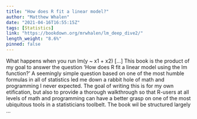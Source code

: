 ```yaml
---
title: "How does R fit a linear model?"
author: "Matthew Whalen"
date: "2021-04-16T16:55:15Z"
tags: [Statistics]
link: "https://bookdown.org/mrwhalen/lm_deep_dive2/"
length_weight: "8.6%"
pinned: false
---
```


What happens when you run lm(y ~ x1 + x2) [...] This book is the product of my goal to answer the question ‘How does R fit a linear model using the lm function?’ A seemingly simple question based on one of the most humble formulas in all of statistics led me down a rabbit hole of math and programming I never expected. The goal of writing this is for my own etification, but also to provide a thorough walkthrough so that R-users at all levels of math and programming can have a better grasp on one of the most ubiquitous tools in a statisticians toolbelt. The book wil be structured largely ...

